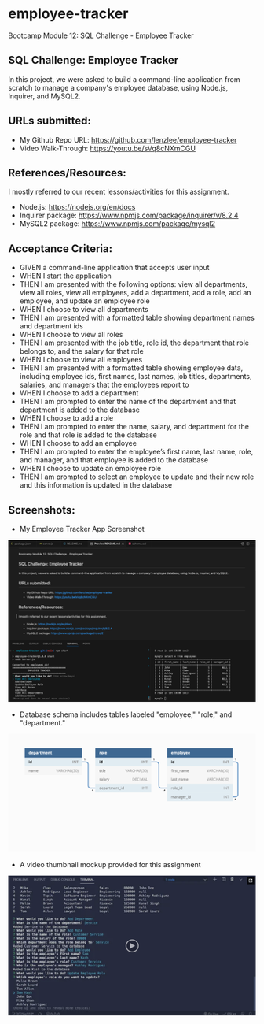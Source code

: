 # employee-tracker
Bootcamp Module 12: SQL Challenge - Employee Tracker

## SQL Challenge: Employee Tracker
In this project, we were asked to build a command-line application from scratch to manage a company's employee database, using Node.js, Inquirer, and MySQL2.

## URLs submitted:
* My Github Repo URL: https://github.com/lenzlee/employee-tracker
* Video Walk-Through: https://youtu.be/sVq8cNXmCGU 

## References/Resources:
I mostly referred to our recent lessons/activities for this assignment. 

 * Node.js: https://nodejs.org/en/docs
 * Inquirer package: https://www.npmjs.com/package/inquirer/v/8.2.4
 * MySQL2 package: https://www.npmjs.com/package/mysql2 

## Acceptance Criteria:
* GIVEN a command-line application that accepts user input
* WHEN I start the application
* THEN I am presented with the following options: view all departments, view all roles, view all employees, add a department, add a role, add an employee, and update an employee role
* WHEN I choose to view all departments
* THEN I am presented with a formatted table showing department names and department ids
* WHEN I choose to view all roles
* THEN I am presented with the job title, role id, the department that role belongs to, and the salary for that role
* WHEN I choose to view all employees
* THEN I am presented with a formatted table showing employee data, including employee ids, first names, last names, job titles, departments, salaries, and managers that the employees report to
* WHEN I choose to add a department
* THEN I am prompted to enter the name of the department and that department is added to the database
* WHEN I choose to add a role
* THEN I am prompted to enter the name, salary, and department for the role and that role is added to the database
* WHEN I choose to add an employee
* THEN I am prompted to enter the employee’s first name, last name, role, and manager, and that employee is added to the database
* WHEN I choose to update an employee role
* THEN I am prompted to select an employee to update and their new role and this information is updated in the database

## Screenshots:

* My Employee Tracker App Screenshot

![My Employee Tracker App Screenshot](./assets/employee-tracker-app.png)

* Database schema includes tables labeled "employee," "role," and "department."

![Database schema includes tables labeled "employee," "role," and "department."](./assets/12-sql-homework-demo-01.png)

* A video thumbnail mockup provided for this assignment

[![A video thumbnail shows the command-line employee management application with a play button overlaying the view.](./assets/12-sql-homework-video-thumbnail.png)](https://2u-20.wistia.com/medias/2lnle7xnpk)